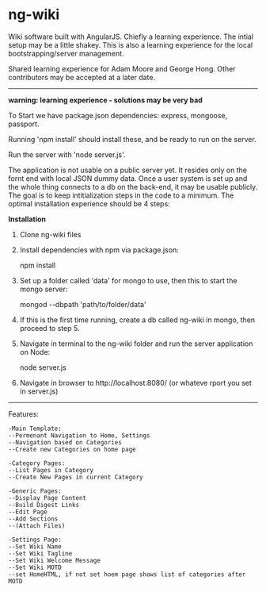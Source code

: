 # ng-wiki
Wiki software built with AngularJS. Chiefly a learning experience. The intial setup may be a little shakey. This is also a learning experience for the local bootstrapping/server management.

Shared learning experience for Adam Moore and George Hong. Other contributors may be accepted at a later date.

-----

**warning: learning experience - solutions may be very bad**

To Start we have package.json dependencies: express, mongoose, passport. 

Running 'npm install' should install these, and be ready to run on the server. 

Run the server with 'node server.js'.

The application is not usable on a public server yet. It resides only on the fornt end with local JSON dummy data. Once a user system is set up and the whole thing connects to a db on the back-end, it may be usable publicly. The goal is to keep intitialization steps in the code to a minimum. The optimal installation experience should be 4 steps:

**Installation**

1. Clone ng-wiki files

2. Install dependencies with npm via package.json:
	
	npm install
    
3. Set up a folder called 'data' for mongo to use, then this to start the mongo server:
	
	mongod --dbpath 'path/to/folder/data'
    
4. If this is the first time running, create a db called ng-wiki in mongo, then proceed to step 5.

5. Navigate in terminal to the ng-wiki folder and run the server application on Node:
	
	node server.js
    
6. Navigate in browser to http://localhost:8080/ (or whateve rport you set in server.js)

-----

Features:

	-Main Template: 
	--Permenant Navigation to Home, Settings
	--Navigation based on Categories
	--Create new Categories on home page

	-Category Pages: 
	--List Pages in Category
	--Create New Pages in current Category

	-Generic Pages: 
	--Display Page Content
	--Build Digest Links
	--Edit Page
	--Add Sections
	--(Attach Files)

	-Settings Page:
	--Set Wiki Name
	--Set Wiki Tagline
	--Set Wiki Welcome Message
	--Set Wiki MOTD
	--set HomeHTML, if not set hoem page shows list of categories after MOTD

